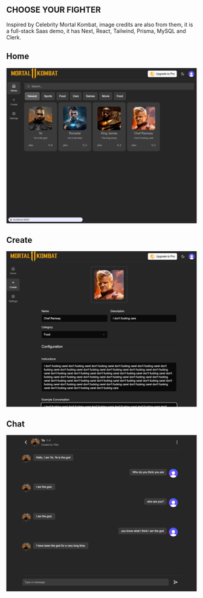 ## CHOOSE YOUR FIGHTER

Inspired by Celebrity Mortal Kombat, image credits are also from them, it is a full-stack Saas demo, it has Next, React, Tailwind, Prisma, MySQL and Clerk.

## Home 
![home](public/readme-images/home.png)

## Create
![ramsay](public/readme-images/ramsay.png)

## Chat 
![home](public/readme-images/chat.png)
